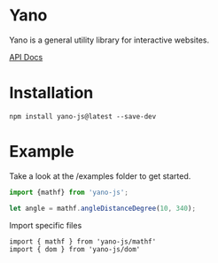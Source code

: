 # Yano

Yano is a general utility library for interactive websites.

[API Docs](yano-js.surge.sh)


# Installation
```
npm install yano-js@latest --save-dev
```

# Example
Take a look at the /examples folder to get started.

```js
import {mathf} from 'yano-js';

let angle = mathf.angleDistanceDegree(10, 340);

```


Import specific files
```
import { mathf } from 'yano-js/mathf'
import { dom } from 'yano-js/dom'
```



